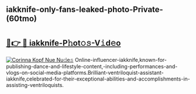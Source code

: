 ## iakknife-only-fans​-leaked-photo​-Private-(60tmo)


# <h2><a href="https://mediaupload.pro?title=iakknife&ref=git">🔗👉 🔴 iakknife-P𝚑ot𝚘𝚜-V𝚒d𝚎o</a></h2>

[![Corinna Kopf Nue Nu𝚍e𝚜](https://i.imgur.com/0qMVB7G.gif)](https://mediaupload.pro?title=iakknife&ref=git)
Online-influencer-iakknife,known-for-publishing-dance-and-lifestyle-content,-including-performances-and-vlogs-on-social-media-platforms.Brilliant-ventriloquist-assistant-iakknife,celebrated-for-their-exceptional-abilities-and-accomplishments-in-assisting-ventriloquists.  